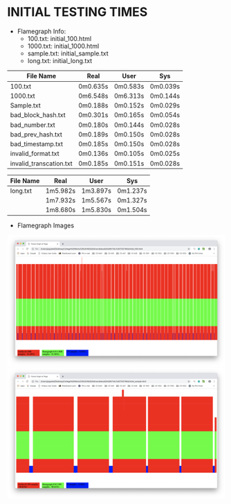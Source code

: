 # INITIAL TESTING TIMES

  - Flamegraph Info:
    - 100.txt: initial_100.html
    - 1000.txt: initial_1000.html
    - sample.txt: initial_sample.txt
    - long.txt: initial_long.txt


| File Name               | Real     | User     | Sys      |
|-------------------------|----------|----------|----------|
| 100.txt                 | 0m0.635s | 0m0.583s | 0m0.039s |
| 1000.txt                | 0m6.548s | 0m6.313s | 0m0.144s |
| Sample.txt              | 0m0.188s | 0m0.152s | 0m0.029s |
| bad_block_hash.txt      | 0m0.301s | 0m0.165s | 0m0.054s |
| bad_number.txt          | 0m0.180s | 0m0.144s | 0m0.028s |
| bad_prev_hash.txt       | 0m0.189s | 0m0.150s | 0m0.028s |
| bad_timestamp.txt       | 0m0.185s | 0m0.150s | 0m0.028s |
| invalid_format.txt      | 0m0.136s | 0m0.105s | 0m0.025s |
| invalid_transcation.txt | 0m0.185s | 0m0.151s | 0m0.028s |

| File Name               | Real     | User     | Sys      |
|-------------------------|----------|----------|----------|
| long.txt                | 1m5.982s | 1m3.897s | 0m1.237s |
|                         | 1m7.932s | 1m5.567s | 0m1.327s |
|                         | 1m8.680s | 1m5.830s | 0m1.504s |

- Flamegraph Images

![](initial_100.png?raw=true)
![](initial_sample.png?raw=true)
